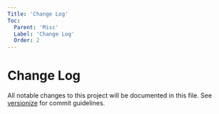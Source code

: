 ```yaml
---
Title: 'Change Log'
Toc:
  Parent: 'Misc'
  Label: 'Change Log'
  Order: 2
---
```

# Change Log

All notable changes to this project will be documented in this file. See [versionize](https://github.com/versionize/versionize) for commit guidelines.
